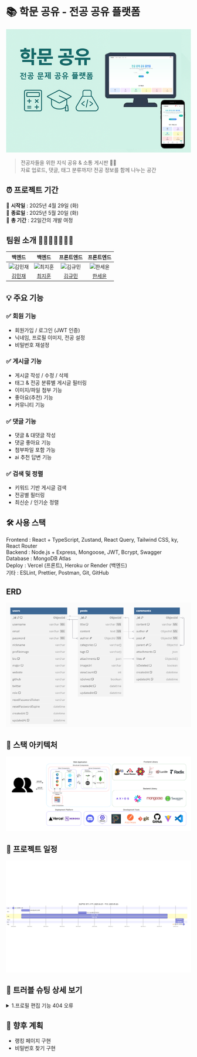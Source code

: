 # 📚 학문 공유 - 전공 공유 플랫폼

![thumb](/images/thumb.png)

> 전공자들을 위한 지식 공유 & 소통 게시판 🧑‍🎓  
> 자료 업로드, 댓글, 태그 분류까지! 전공 정보를 함께 나누는 공간

## ⏰ 프로젝트 기간

📅 **시작일** : 2025년 4월 29일 (화)  
📅 **종료일** : 2025년 5월 20일 (화)  
📌 **총 기간** : 22일간의 개발 여정

## 팀원 소개 👨‍👨‍👧‍👧👩‍👦‍👦

|                                백엔드                                 |                                  백엔드                                  |                              프론트엔드                               |                               프론트엔드                                |
| :-------------------------------------------------------------------: | :----------------------------------------------------------------------: | :-------------------------------------------------------------------: | :---------------------------------------------------------------------: |
| <img src="https://github.com/WSIDFY.png" width="100px" alt="김민재"/> | <img src="https://github.com/jay020420.png" width="100px" alt="최지훈"/> | <img src="https://github.com/secgyu.png" width="100px" alt="김규민"/> | <img src="https://github.com/seyounff.png" width="100px" alt="한세윤"/> |
|                  [김민재](https://github.com/WSIDFY)                  |                  [최지훈](https://github.com/jay020420)                  |                  [김규민](https://github.com/secgyu)                  |                  [한세윤](https://github.com/seyounff)                  |

## 💡 주요 기능

### ✅ 회원 기능

- 회원가입 / 로그인 (JWT 인증)
- 닉네임, 프로필 이미지, 전공 설정
- 비밀번호 재설정

### ✅ 게시글 기능

- 게시글 작성 / 수정 / 삭제
- 태그 & 전공 분류별 게시글 필터링
- 이미지/파일 첨부 기능
- 좋아요(추천) 기능
- 커뮤니티 기능

### ✅ 댓글 기능

- 댓글 & 대댓글 작성
- 댓글 좋아요 기능
- 첨부파일 포함 가능
- ai 추천 답변 기능

### ✅ 검색 및 정렬

- 키워드 기반 게시글 검색
- 전공별 필터링
- 최신순 / 인기순 정렬

## 🛠️ 사용 스택

Frontend : React + TypeScript, Zustand, React Query, Tailwind CSS, ky, React Router  
Backend : Node.js + Express, Mongoose, JWT, Bcrypt, Swagger  
Database : MongoDB Atlas  
Deploy : Vercel (프론트), Heroku or Render (백엔드)  
기타 : ESLint, Prettier, Postman, Git, GitHub

## ERD

![ERD](/images/ERD.png)

## 📌 스택 아키텍처

![stack](/images/Figma.png)

## 📆 프로젝트 일정

![gantt](/images/Gantt.png)

## 🔑 트러블 슈팅 상세 보기

<details markdown="1">
<summary>1.프로필 편집 기능 404 오류</summary>

## 문제상황

프로필 편집 기능을 구현하는 과정에서, API 호출 시 404 오류가 발생하며 프론트엔드와 백엔드 간 연결이 되지 않는 문제가 발생했습니다. 해당 오류는 `PATCH `요청을 보냈음에도 불구하고 백엔드에서 해당 라우트를 찾을 수 없다는 응답이었습니다.

## 원인 분석

처음에는 프론트엔드 코드에서 URL 혹은 요청 방식에 문제가 있다고 판단하고 여러 차례 요청 경로를 점검했지만, 쉽게 원인을 찾을 수 없었습니다. 이때 백엔드에서 엔드포인트가 `/auth/updatedetails`로 설정되어 있음을 알려주셨고, 기존에 제가 사용하던 경로와 다름을 확인할 수 있었습니다

## 해결 과정

백엔드와의 소통을 통해 정확한 API 명세를 재확인한 후, 프론트엔드에서 API 요청 경로를 `/auth/updatedetails`로 수정하고 재요청하자 정상적으로 응답이 이루어졌습니다. 이후 프로필 편집 기능이 성공적으로 구현되었습니다.

</details>

## 📌 향후 계획

- 랭킹 페이지 구현
- 비밀번호 찾기 구현

